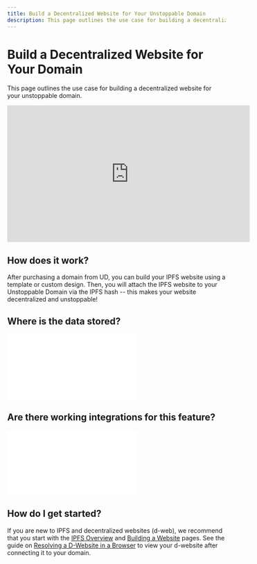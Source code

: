 ```yaml
---
title: Build a Decentralized Website for Your Unstoppable Domain
description: This page outlines the use case for building a decentralized website for your unstoppable domain.
---
```


# Build a Decentralized Website for Your Domain

This page outlines the use case for building a decentralized website for your unstoppable domain.

<div class="video-container">
<iframe width="560" height="315" src="https://www.youtube.com/embed/I9vTeAtELOk" title="YouTube video player" frameborder="0" allow="accelerometer; autoplay; clipboard-write; encrypted-media; gyroscope; picture-in-picture" allowfullscreen></iframe>
</div>

## How does it work?

After purchasing a domain from UD, you can build your IPFS website using a template or custom design. Then, you will attach the IPFS website to your Unstoppable Domain via the IPFS hash -- this makes your website decentralized and unstoppable!

## Where is the data stored?

<embed src="/snippets/_ipfs-basics.md" />

## Are there working integrations for this feature?

<embed src="/snippets/_unstoppable-dwebsites.md" />

## How do I get started?

If you are new to IPFS and decentralized websites (d-web), we recommend that you start with the [IPFS Overview](/d-websites/index.md) and [Building a Website](/d-websites/build-website.md) pages. See the guide on [Resolving a D-Website in a Browser](/d-websites/resolving-dwebsites-in-a-browser.md) to view your d-website after connecting it to your domain.
